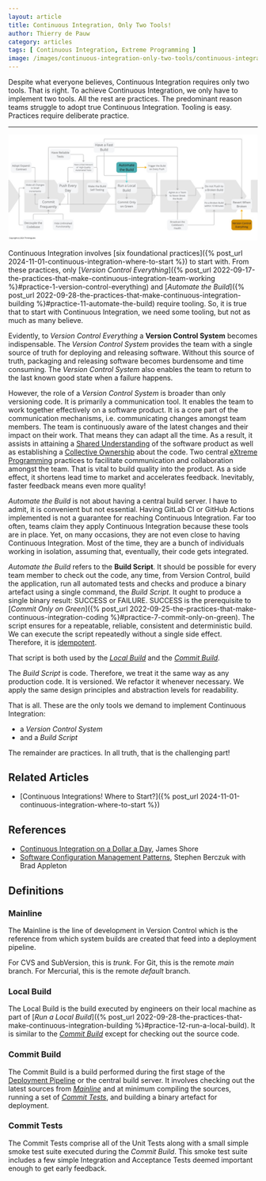 ```yaml
---
layout: article
title: Continuous Integration, Only Two Tools!
author: Thierry de Pauw
category: articles
tags: [ Continuous Integration, Extreme Programming ]
image: /images/continuous-integration-only-two-tools/continuous-integration-only-two-tools.jpg
---
```


Despite what everyone believes, Continuous Integration requires only two tools. That is right. To achieve Continuous Integration, we only have to implement two tools. All the rest are practices. The predominant reason teams struggle to adopt true Continuous Integration. Tooling is easy. Practices require deliberate practice.

---

![Only Two Tools](/images/continuous-integration-only-two-tools/continuous-integration-only-two-tools.jpg)

Continuous Integration involves [six foundational practices]({% post_url 2024-11-01-continuous-integration-where-to-start %}) to start with. From these practices, only [*Version Control Everything*]({% post_url 2022-09-17-the-practices-that-make-continuous-integration-team-working %}#practice-1-version-control-everything) and [*Automate the Build*]({% post_url 2022-09-28-the-practices-that-make-continuous-integration-building %}#practice-11-automate-the-build) require tooling. So, it is true that to start with Continuous Integration, we need some tooling, but not as much as many believe.

Evidently, to *Version Control Everything* a **Version Control System** becomes indispensable. The *Version Control System* provides the team with a single source of truth for deploying and releasing software. Without this source of truth, packaging and releasing software becomes burdensome and time consuming. The *Version Control System* also enables the team to return to the last known good state when a failure happens.

However, the role of a *Version Control System* is broader than only versioning code. It is primarily a communication tool. It enables the team to work together effectively on a software product. It is a core part of the communication mechanisms, i.e. communicating changes amongst team members. The team is continuously aware of the latest changes and their impact on their work. That means they can adapt all the time. As a result, it assists in attaining a [Shared Understanding](https://en.wikipedia.org/wiki/Extreme_programming_practices#Shared_understanding) of the software product as well as establishing a [Collective Ownership](http://www.extremeprogramming.org/rules/collective.html) about the code. Two central [eXtreme Programming](https://app.thestorygraph.com/books/d3b46782-9b71-46a1-bf56-9682b101f6ba) practices to facilitate communication and collaboration amongst the team. That is vital to build quality into the product. As a side effect, it shortens lead time to market and accelerates feedback. Inevitably, faster feedback means even more quality!

*Automate the Build* is not about having a central build server. I have to admit, it is convenient but not essential. Having GitLab CI or GitHub Actions implemented is not a guarantee for reaching Continuous Integration. Far too often, teams claim they apply Continuous Integration because these tools are in place. Yet, on many occasions, they are not even close to having Continuous Integration. Most of the time, they are a bunch of individuals working in isolation, assuming that, eventually, their code gets integrated.

*Automate the Build* refers to the **Build Script**. It should be possible for every team member to check out the code, any time, from Version Control, build the application, run all automated tests and checks and produce a binary artefact using a single command, the *Build Script*. It ought to produce a single binary result: SUCCESS or FAILURE. SUCCESS is the prerequisite to [*Commit Only on Green*]({% post_url 2022-09-25-the-practices-that-make-continuous-integration-coding %}#practice-7-commit-only-on-green). The script ensures for a repeatable, reliable, consistent and deterministic build. We can execute the script repeatedly without a single side effect. Therefore, it is [idempotent](https://en.wikipedia.org/wiki/Idempotence).

That script is both used by the [*Local Build*](#local-build) and the [*Commit Build*](#commit-build).

The *Build Script* is code. Therefore, we treat it the same way as any production code. It is versioned. We refactor it whenever necessary. We apply the same design principles and abstraction levels for readability.

That is all. These are the only tools we demand to implement Continuous Integration:

- a *Version Control System*
- and a *Build Script*

The remainder are practices. In all truth, that is the challenging part!

## Related Articles

- [Continuous Integrations! Where to Start?]({% post_url 2024-11-01-continuous-integration-where-to-start %})

## References

- [Continuous Integration on a Dollar a Day](https://www.jamesshore.com/v2/blog/2006/continuous-integration-on-a-dollar-a-day), James Shore
- [Software Configuration Management Patterns](https://app.thestorygraph.com/books/529f1299-6482-4364-b701-11e2a889acd6), Stephen Berczuk with Brad Appleton

## Definitions

### Mainline

The Mainline is the line of development in Version Control which is the reference from which system builds are created that feed into a deployment pipeline.

For CVS and SubVersion, this is *trunk*. For Git, this is the remote *main* branch. For Mercurial, this is the remote *default* branch.

### Local Build

The Local Build is the build executed by engineers on their local machine as part of [*Run a Local Build*]({% post_url 2022-09-28-the-practices-that-make-continuous-integration-building %}#practice-12-run-a-local-build). It is similar to the [*Commit Build*](#commit-build) except for checking out the source code.

### Commit Build

The Commit Build is a build performed during the first stage of the [Deployment Pipeline](https://continuousdelivery.com/implementing/patterns/#the-deployment-pipeline) or the central build server. It involves checking out the latest sources from [*Mainline*](#mainline) and at minimum compiling the sources, running a set of [*Commit Tests*](#commit-tests), and building a binary artefact for deployment.

### Commit Tests

The Commit Tests comprise all of the Unit Tests along with a small simple smoke test suite executed during the *Commit Build*. This smoke test suite includes a few simple Integration and Acceptance Tests deemed important enough to get early feedback.
